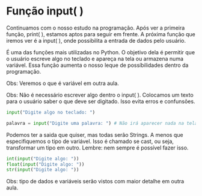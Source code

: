 # Função input( )

Continuamos com o nosso estudo na programação. Após ver a primeira função, print( ), estamos
aptos para seguir em frente. A próxima função que iremos ver é a input( ), onde possibilita
a entrada de dados pelo usuário.

É uma das funções mais utilizadas no Python. O objetivo dela é permitir que o usuário escreve algo no teclado e apareça na tela ou armazena numa variável. Essa função aumenta o nosso leque de possíbilidades dentro da programação.

Obs: Veremos o que é variável em outra aula.

Obs: Não é necessário escrever algo dentro o input( ). Colocamos um texto para o usuário saber o que deve ser digitado. Isso evita erros e confunsões.

```python
input("Digite algo no teclado: ")

palavra = input("Digite uma palavra: ") # Não irá aparecer nada na tela pois armazenamos numa variável. Se declararmos a variável, irá sim aparecer o que o usuário escreveu.

```

Podemos ter a saida que quiser, mas todas serão Strings. A menos que especifiquemos o tipo de variável. Isso é chamado se cast, ou seja, transformar um tipo em outro. Lembre: nem sempre é possível fazer isso.

```python
int(input("Digite algo: "))
float(input("Digite algo: "))
str(input("Digite algo: "))
```

Obs: tipo de dados e variáveis serão vistos com maior detalhe em outra aula.
